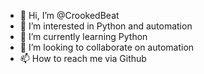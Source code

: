 - 👋 Hi, I’m @CrookedBeat
- 👀 I’m interested in Python and automation
- 🌱 I’m currently learning Python
- 💞️ I’m looking to collaborate on automation
- 📫 How to reach me via Github

<!---
CrookedBeat/CrookedBeat is a ✨ special ✨ repository because its `README.md` (this file) appears on your GitHub profile.
You can click the Preview link to take a look at your changes.
--->
